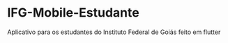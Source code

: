 # IFG-Mobile-Estudante
Aplicativo para os estudantes do Instituto Federal de Goiás feito em flutter
